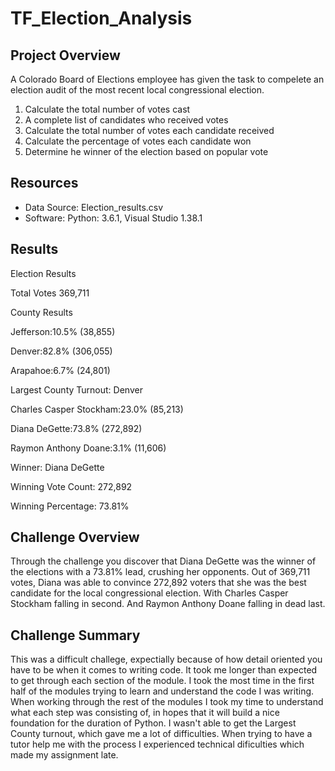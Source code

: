 # TF_Election_Analysis

## Project Overview
A Colorado Board of Elections employee has given the task to compelete an election audit of the most recent local congressional election. 

1. Calculate the total number of votes cast
2. A complete list of candidates who received votes
3. Calculate the total number of votes each candidate received
4. Calculate the percentage of votes each candidate won
5. Determine he winner of the election based on popular vote

## Resources
- Data Source: Election_results.csv
- Software: Python: 3.6.1, Visual Studio 1.38.1

## Results

  Election Results


  Total Votes 369,711

  County Results


  Jefferson:10.5% (38,855)
  
  Denver:82.8% (306,055)
  
  Arapahoe:6.7% (24,801)


  Largest County Turnout: Denver


  Charles Casper Stockham:23.0% (85,213)
  
  Diana DeGette:73.8% (272,892)
  
  Raymon Anthony Doane:3.1% (11,606)

  
  Winner: Diana DeGette
  
  Winning Vote Count: 272,892
  
  Winning Percentage: 73.81%



## Challenge Overview
  Through the challenge you discover that Diana DeGette was the winner of the elections with a 73.81% lead, crushing her opponents. Out of 369,711 votes, Diana was able to convince 272,892 voters that she was the best candidate for the local congressional election. With Charles Casper Stockham falling in second. And Raymon Anthony Doane falling in dead last. 
  
## Challenge Summary
  This was a difficult challege, expectially because of how detail oriented you have to be when it comes to writing code. It took me longer than expected to get through each section of the module. I took the most time in the first half of the modules trying to learn and understand the code I was writing. When working through the rest of the modules I took my time to understand what each step was consisting of, in hopes that it will build a nice foundation for the duration of Python. I wasn't able to get the Largest County turnout, which gave me a lot of difficulties. When trying to have a tutor help me with the process I experienced technical dificulties which made my assignment late. 
